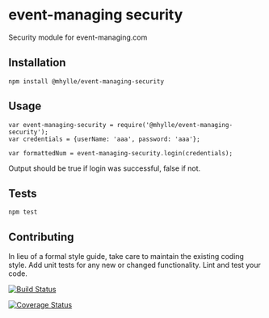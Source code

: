 event-managing security
=========

Security module for event-managing.com

## Installation

  `npm install @mhylle/event-managing-security`

## Usage

    var event-managing-security = require('@mhylle/event-managing-security');
    var credentials = {userName: 'aaa', password: 'aaa'};

    var formattedNum = event-managing-security.login(credentials);
  
  
  Output should be true if login was successful, false if not.


## Tests

  `npm test`

## Contributing

In lieu of a formal style guide, take care to maintain the existing coding style. Add unit tests for any new or changed functionality. Lint and test your code.



[![Build Status](https://travis-ci.org/mhylle/schema2-security.svg)](https://travis-ci.org/mhylle/event-managing-security)

[![Coverage Status](https://coveralls.io/repos/mhylle/schema2-security/badge.svg?branch=master&service=github)](https://coveralls.io/github/mhylle/event-managing-security?branch=master)
